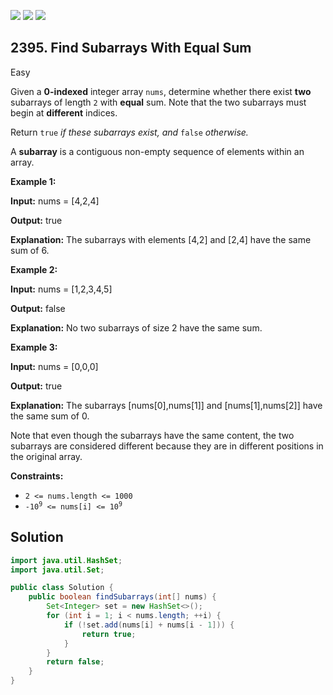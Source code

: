 [![](https://img.shields.io/github/stars/javadev/LeetCode-in-Java?label=Stars&style=flat-square)](https://github.com/javadev/LeetCode-in-Java)
[![](https://img.shields.io/github/forks/javadev/LeetCode-in-Java?label=Fork%20me%20on%20GitHub%20&style=flat-square)](https://github.com/javadev/LeetCode-in-Java/fork)
[![](https://img.shields.io/badge/-LeetCode%20in%20Kotlin-blue?style=flat-square)](https://github.com/javadev/LeetCode-in-Kotlin)

## 2395\. Find Subarrays With Equal Sum

Easy

Given a **0-indexed** integer array `nums`, determine whether there exist **two** subarrays of length `2` with **equal** sum. Note that the two subarrays must begin at **different** indices.

Return `true` _if these subarrays exist, and_ `false` _otherwise._

A **subarray** is a contiguous non-empty sequence of elements within an array.

**Example 1:**

**Input:** nums = [4,2,4]

**Output:** true

**Explanation:** The subarrays with elements [4,2] and [2,4] have the same sum of 6. 

**Example 2:**

**Input:** nums = [1,2,3,4,5]

**Output:** false

**Explanation:** No two subarrays of size 2 have the same sum. 

**Example 3:**

**Input:** nums = [0,0,0]

**Output:** true

**Explanation:** The subarrays [nums[0],nums[1]] and [nums[1],nums[2]] have the same sum of 0.

Note that even though the subarrays have the same content, the two subarrays are considered different because they are in different positions in the original array. 

**Constraints:**

*   `2 <= nums.length <= 1000`
*   <code>-10<sup>9</sup> <= nums[i] <= 10<sup>9</sup></code>

## Solution

```java
import java.util.HashSet;
import java.util.Set;

public class Solution {
    public boolean findSubarrays(int[] nums) {
        Set<Integer> set = new HashSet<>();
        for (int i = 1; i < nums.length; ++i) {
            if (!set.add(nums[i] + nums[i - 1])) {
                return true;
            }
        }
        return false;
    }
}
```